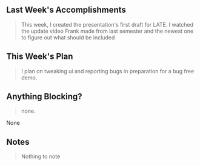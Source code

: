 ## Last Week's Accomplishments

> This week, I created the presentation's first draft for LATE. I watched the update video Frank made from last semester and the newest one to figure out what should be included

## This Week's Plan

> I plan on tweaking ui and reporting bugs in preparation for a bug free demo.

## Anything Blocking?

> none.

None

## Notes

> Nothing to note